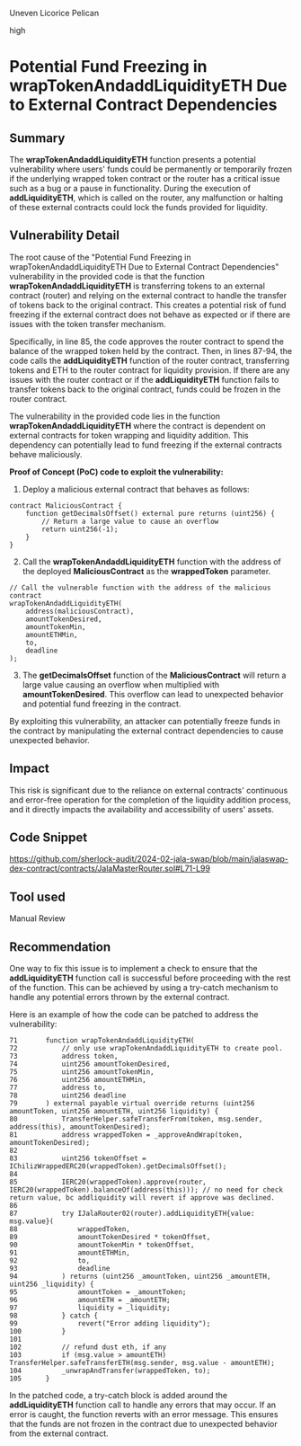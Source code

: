 Uneven Licorice Pelican

high

# Potential Fund Freezing in wrapTokenAndaddLiquidityETH Due to External Contract Dependencies

## Summary
 The **wrapTokenAndaddLiquidityETH** function presents a potential vulnerability where users' funds could be permanently or temporarily frozen if the underlying wrapped token contract or the router has a critical issue such as a bug or a pause in functionality. During the execution of **addLiquidityETH**, which is called on the router, any malfunction or halting of these external contracts could lock the funds provided for liquidity.
## Vulnerability Detail
The root cause of the "Potential Fund Freezing in wrapTokenAndaddLiquidityETH Due to External Contract Dependencies" vulnerability in the provided code is that the function **wrapTokenAndaddLiquidityETH** is transferring tokens to an external contract (router) and relying on the external contract to handle the transfer of tokens back to the original contract. This creates a potential risk of fund freezing if the external contract does not behave as expected or if there are issues with the token transfer mechanism.

Specifically, in line 85, the code approves the router contract to spend the balance of the wrapped token held by the contract. Then, in lines 87-94, the code calls the **addLiquidityETH** function of the router contract, transferring tokens and ETH to the router contract for liquidity provision. If there are any issues with the router contract or if the **addLiquidityETH** function fails to transfer tokens back to the original contract, funds could be frozen in the router contract.

The vulnerability in the provided code lies in the function **wrapTokenAndaddLiquidityETH** where the contract is dependent on external contracts for token wrapping and liquidity addition. This dependency can potentially lead to fund freezing if the external contracts behave maliciously.

**Proof of Concept (PoC) code to exploit the vulnerability:**

1. Deploy a malicious external contract that behaves as follows:

```solidity
contract MaliciousContract {
    function getDecimalsOffset() external pure returns (uint256) {
        // Return a large value to cause an overflow
        return uint256(-1);
    }
}
```
2. Call the **wrapTokenAndaddLiquidityETH** function with the address of the deployed **MaliciousContract** as the **wrappedToken** parameter.

```solidity
// Call the vulnerable function with the address of the malicious contract
wrapTokenAndaddLiquidityETH(
    address(maliciousContract),
    amountTokenDesired,
    amountTokenMin,
    amountETHMin,
    to,
    deadline
);
```
3. The **getDecimalsOffset** function of the **MaliciousContract** will return a large value causing an overflow when multiplied with **amountTokenDesired**. This overflow can lead to unexpected behavior and potential fund freezing in the contract.

By exploiting this vulnerability, an attacker can potentially freeze funds in the contract by manipulating the external contract dependencies to cause unexpected behavior.

## Impact
This risk is significant due to the reliance on external contracts' continuous and error-free operation for the completion of the liquidity addition process, and it directly impacts the availability and accessibility of users' assets.
## Code Snippet
https://github.com/sherlock-audit/2024-02-jala-swap/blob/main/jalaswap-dex-contract/contracts/JalaMasterRouter.sol#L71-L99
## Tool used

Manual Review

## Recommendation
One way to fix this issue is to implement a check to ensure that the **addLiquidityETH** function call is successful before proceeding with the rest of the function. This can be achieved by using a try-catch mechanism to handle any potential errors thrown by the external contract.

Here is an example of how the code can be patched to address the vulnerability:
```solidity
71       function wrapTokenAndaddLiquidityETH(
72           // only use wrapTokenAndaddLiquidityETH to create pool.
73           address token,
74           uint256 amountTokenDesired,
75           uint256 amountTokenMin,
76           uint256 amountETHMin,
77           address to,
78           uint256 deadline
79       ) external payable virtual override returns (uint256 amountToken, uint256 amountETH, uint256 liquidity) {
80           TransferHelper.safeTransferFrom(token, msg.sender, address(this), amountTokenDesired);
81           address wrappedToken = _approveAndWrap(token, amountTokenDesired);
82   
83           uint256 tokenOffset = IChilizWrappedERC20(wrappedToken).getDecimalsOffset();
84   
85           IERC20(wrappedToken).approve(router, IERC20(wrappedToken).balanceOf(address(this))); // no need for check return value, bc addliquidity will revert if approve was declined.
86   
87           try IJalaRouter02(router).addLiquidityETH{value: msg.value}(
88               wrappedToken,
89               amountTokenDesired * tokenOffset,
90               amountTokenMin * tokenOffset,
91               amountETHMin,
92               to,
93               deadline
94           ) returns (uint256 _amountToken, uint256 _amountETH, uint256 _liquidity) {
95               amountToken = _amountToken;
96               amountETH = _amountETH;
97               liquidity = _liquidity;
98           } catch {
99               revert("Error adding liquidity");
100          }
101  
102          // refund dust eth, if any
103          if (msg.value > amountETH) TransferHelper.safeTransferETH(msg.sender, msg.value - amountETH);
104          _unwrapAndTransfer(wrappedToken, to);
105      }
```
In the patched code, a try-catch block is added around the **addLiquidityETH** function call to handle any errors that may occur. If an error is caught, the function reverts with an error message. This ensures that the funds are not frozen in the contract due to unexpected behavior from the external contract.
